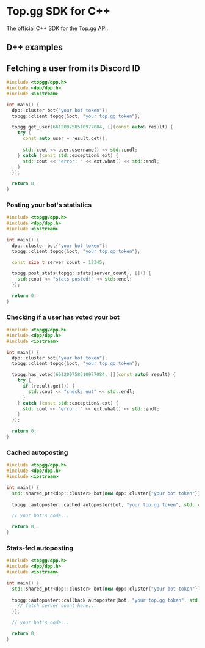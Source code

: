 # Top.gg SDK for C++

The official C++ SDK for the [Top.gg API](https://docs.top.gg).

## D++ examples

## Fetching a user from its Discord ID

```cpp
#include <topgg/dpp.h>
#include <dpp/dpp.h>
#include <iostream>

int main() {
  dpp::cluster bot{"your bot token"};
  topgg::client topgg{&bot, "your top.gg token"};

  topgg.get_user(661200758510977084, [](const auto& result) {
    try {
      const auto user = result.get();
    
      std::cout << user.username() << std::endl;
    } catch (const std::exception& ext) {
      std::cout << "error: " << ext.what() << std::endl;
    }
  });

  return 0;
}
```

### Posting your bot's statistics

```cpp
#include <topgg/dpp.h>
#include <dpp/dpp.h>
#include <iostream>

int main() {
  dpp::cluster bot{"your bot token"};
  topgg::client topgg{&bot, "your top.gg token"};

  const size_t server_count = 12345;

  topgg.post_stats(topgg::stats{server_count}, []() {
    std::cout << "stats posted!" << std::endl;
  });

  return 0;
}
```

### Checking if a user has voted your bot

```cpp
#include <topgg/dpp.h>
#include <dpp/dpp.h>
#include <iostream>

int main() {
  dpp::cluster bot{"your bot token"};
  topgg::client topgg{&bot, "your top.gg token"};

  topgg.has_voted(661200758510977084, [](const auto& result) {
    try {
      if (result.get()) {
        std::cout << "checks out" << std::endl;
      }
    } catch (const std::exception& ext) {
      std::cout << "error: " << ext.what() << std::endl;
    }
  });

  return 0;
}
```

### Cached autoposting

```cpp
#include <topgg/dpp.h>
#include <dpp/dpp.h>
#include <iostream>

int main() {
  std::shared_ptr<dpp::cluster> bot{new dpp::cluster{"your bot token"}};
  
  topgg::autoposter::cached autoposter{bot, "your top.gg token", std::chrono::minutes(15)};

  // your bot's code...

  return 0;
}
```

### Stats-fed autoposting

```cpp
#include <topgg/dpp.h>
#include <dpp/dpp.h>
#include <iostream>

int main() {
  std::shared_ptr<dpp::cluster> bot{new dpp::cluster{"your bot token"}};
  
  topgg::autoposter::callback autoposter{bot, "your top.gg token", std::chrono::minutes(15), []() -> topgg::stats {
    // fetch server count here...
  }};

  // your bot's code...

  return 0;
}
```